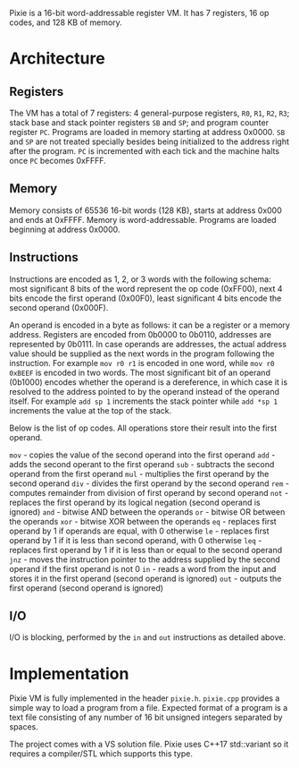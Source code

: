 Pixie is a 16-bit word-addressable register VM. It has 7 registers, 16 op codes, and 128 KB of memory.

# Architecture

## Registers

The VM has a total of 7 registers: 4 general-purpose registers, `R0`, `R1`, `R2`, `R3`; stack base and stack pointer registers `SB` and `SP`; and program counter register `PC`. Programs are loaded in memory starting at address 0x0000. `SB` and `SP` are not treated specially besides being initialized to the address right after the program. `PC` is incremented with each tick and the machine halts once `PC` becomes 0xFFFF.

## Memory

Memory consists of 65536 16-bit words (128 KB), starts at address 0x000 and ends at 0xFFFF. Memory is word-addressable. Programs are loaded beginning at address 0x0000.

## Instructions

Instructions are encoded as 1, 2, or 3 words with the following schema: most significant 8 bits of the word represent the op code (0xFF00), next 4 bits encode the first operand (0x00F0), least significant 4 bits encode the second operand (0x000F).

An operand is encoded in a byte as follows: it can be a register or a memory address. Registers are encoded from 0b0000 to 0b0110, addresses are represented by 0b0111. In case operands are addresses, the actual address value should be supplied as the next words in the program following the instruction. For example `mov r0 r1` is encoded in one word, while `mov r0 0xBEEF` is encoded in two words. The most significant bit of an operand (0b1000) encodes whether the operand is a dereference, in which case it is resolved to the address pointed to by the operand instead of the operand itself. For example `add sp 1` increments the stack pointer while `add *sp 1` increments the value at the top of the stack.

Below is the list of op codes. All operations store their result into the first operand.

`mov` - copies the value of the second operand into the first operand
`add` - adds the second operant to the first operand
`sub` - subtracts the second operand from the first operand
`mul` - multiplies the first operand by the second operand
`div` - divides the first operand by the second operand
`rem` - computes remainder from division of first operand by second operand
`not` - replaces the first operand by its logical negation (second operand is ignored)
`and` - bitwise AND between the operands
`or` - bitwise OR between the operands
`xor` - bitwise XOR between the operands
`eq` - replaces first operand by 1 if operands are equal, with 0 otherwise
`le` - replaces first operand by 1 if it is less than second operand, with 0 otherwise
`leq` - replaces first operand by 1 if it is less than or equal to the second operand
`jnz` - moves the instruction pointer to the address supplied by the second operand if the first operand is not 0
`in` - reads a word from the input and stores it in the first operand (second operand is ignored)
`out` - outputs the first operand (second operand is ignored)

## I/O

I/O is blocking, performed by the `in` and `out` instructions as detailed above.

# Implementation

Pixie VM is fully implemented in the header `pixie.h`. `pixie.cpp` provides a simple way to load a program from a file. Expected format of a program is a text file consisting of any number of 16 bit unsigned integers separated by spaces.

The project comes with a VS solution file. Pixie uses C++17 std::variant so it requires a compiler/STL which supports this type.
